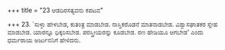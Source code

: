 +++
title = "23 ಆಡದಿರಸತ್ಯವನು ಕಪಟವ"

+++
23. `ಸುಳ್ಳು ಹೇಳಬೇಡ, ಕುತಂತ್ರ ಮಾಡಬೇಡ. ನಾಸ್ತಿಕರೊಡನೆ ಮಾತನಾಡಬೇಡ. ವಿಶ್ವಾಸಘಾತಕರ ಸ್ನೇಹ ಮಾಡಬೇಡ. ಯಾರನ್ನೂ ಧಿಕ್ಕರಿಸಬೇಡ. ಪರಸ್ತ್ರೀಯರನ್ನು ಕೂಡಬೇಡ. ರಣ ಹೇಡಿಯೂ ಆಗಬೇಡ' ಎಂದು ಧರ್ಮರಾಯ ಅರ್ಜುನನಿಗೆ ಹೇಳಿದನು.